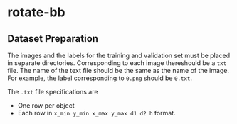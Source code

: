 # rotate-bb

## Dataset Preparation

The images and the labels for the training and validation set must be placed in separate directories. Corresponding to each image thereshould be a `txt` file.
The name of the text file should be the same as the name of the image. For example, the label corresponding to `0.png` should be `0.txt`.

The `.txt` file specifications are
- One row per object
- Each row in `x_min y_min x_max y_max d1 d2 h` format. 
